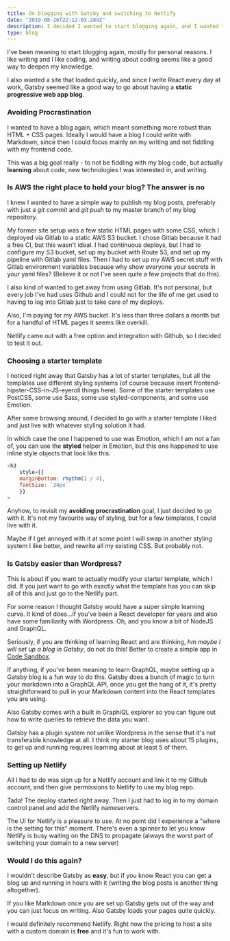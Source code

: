 ```yaml
---
title: On blogging with Gatsby and switching to Netlify
date: "2019-08-26T22:12:03.284Z"
description: I decided I wanted to start blogging again, and I wanted to have a continuous CI for my blog. And I wanted my site to load quickly, so I tried out Gatsby + Netlify.
type: blog
---
```


I've been meaning to start blogging again, mostly for personal reasons. I like writing and I like coding, and writing about coding seems like a good way to deepen my knowledge.

I also wanted a site that loaded quickly, and since I write React every day at work, Gatsby seemed like a good way to go about having a **static progressive web app blog**.

### Avoiding Procrastination
I wanted to have a blog again, which meant something more robust than HTML + CSS pages. Ideally I would have a blog I could write with Markdown, since then I could focus mainly on my writing and not fiddling with my frontend code.

This was a big goal really - to not be fiddling with my blog code, but actually **learning** about code, new technologies I was interested in, and writing.

### Is AWS the right place to hold your blog? The answer is no
I knew I wanted to have a simple way to publish my blog posts, preferably with just a *git commit* and *git push* to my master branch of my blog repository.

My former site setup was a few static HTML pages with some CSS, which I deployed via Gitlab to a static AWS S3 bucket. I chose Gitlab because it had a free CI, but this wasn't ideal. I had continuous deploys, but I had to configure my S3 bucket, set up my bucket with Route 53, and set up my pipeline with Gitlab yaml files. Then I had to set up my AWS secret stuff with Gitlab environment variables because why show everyone your secrets in your yaml files? (Believe it or not I've seen quite a few projects that do this).

I also kind of wanted to get away from using Gitlab. It's not personal, but every job I've had uses Github and I could not for the life of me get used to having to log into Gitlab just to take care of my deploys.

Also, I'm paying for my AWS bucket. It's less than three dollars a month but for a handful of HTML pages it seems like overkill. 

Netlify came out with a free option and integration with Github, so I decided to test it out. 

### Choosing a starter template
I noticed right away that Gatsby has a lot of starter templates, but all the templates use different styling systems (of course because insert frontend-hipster-CSS-in-JS-eyeroll things here). Some of the starter templates use PostCSS, some use Sass, some use styled-components, and some use Emotion.

After some browsing around, I decided to go with a starter template I liked and just live with whatever styling solution it had.

In which case the one I happened to use was Emotion, which I am not a fan of, you can use the **styled** helper in Emotion, but this one happened to use inline style objects that look like this:

```javascript
<h3
    style={{
    marginBottom: rhythm(1 / 4),
    fontSize: `24px`
    }}
>
```

Anyhow, to revisit my **avoiding procrastination** goal, I just decided to go with it. It's not my favourite way of styling, but for a few templates, I could live with it. 

Maybe if I get annoyed with it at some point I will swap in another styling system I like better, and rewrite all my existing CSS. But probably not.

### Is Gatsby easier than Wordpress?
This is about if you want to actually modify your starter template, which I did. If you just want to go with exactly what the template has you can skip all of this and just go to the Netlify part.

For some reason I thought Gatsby would have a super simple learning curve. It kind of does...if you've been a React developer for years and also have some familiarity with Wordpress. Oh, and you know a bit of NodeJS and GraphQL.

Seriously, if you are thinking of learning React and are thinking, *hm maybe I will set up a blog in Gatsby*, do not do this! Better to create a simple app in [Code Sandbox](https://codesandbox.io/).

If anything, if you've been meaning to learn GraphQL, maybe setting up a Gatsby blog is a fun way to do this. Gatsby does a bunch of magic to turn your markdown into a GraphQL API, once you get the hang of it, it's pretty straightforward to pull in your Markdown content into the React templates you are using.

Also Gatsby comes with a built in GraphiQL explorer so you can figure out how to write queries to retrieve the data you want.

Gatsby has a plugin system not unlike Wordpress in the sense that it's not transferable knowledge at all. I think my starter blog uses about 15 plugins, to get up and running requires learning about at least 5 of them. 

### Setting up Netlify
All I had to do was sign up for a Netlify account and link it to my Github account, and then give permissions to Netlify to use my blog repo. 

Tada! The deploy started right away. Then I just had to log in to my domain control panel and add the Netlify nameservers.

The UI for Netlify is a pleasure to use. At no point did I experience a "where is the setting for this" moment. There's even a spinner to let you know Netlify is busy waiting on the DNS to propagate (always the worst part of switching your domain to a new server)

### Would I do this again?
I wouldn't describe Gatsby as **easy**, but if you know React you can get a blog up and running in hours with it (writing the blog posts is another thing altogether). 

If you like Markdown once you are set up Gatsby gets out of the way and you can just focus on writing. Also Gatsby loads your pages quite quickly.

I would definitely recommend Netlify. Right now the pricing to host a site with a custom domain is **free** and it's fun to work with.







